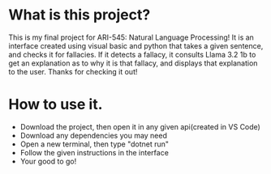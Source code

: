 # What is this project?
This is my final project for ARI-545: Natural Language Processing!
It is an interface created using visual basic and python that takes a given sentence, and checks it for fallacies.
If it detects a fallacy, it consults Llama 3.2 1b to get an explanation as to why it is that fallacy, and displays that explanation to the user.
Thanks for checking it out!

# How to use it.
- Download the project, then open it in any given api(created in VS Code)
- Download any dependencies you may need
- Open a new terminal, then type "dotnet run"
- Follow the given instructions in the interface
- Your good to go!
